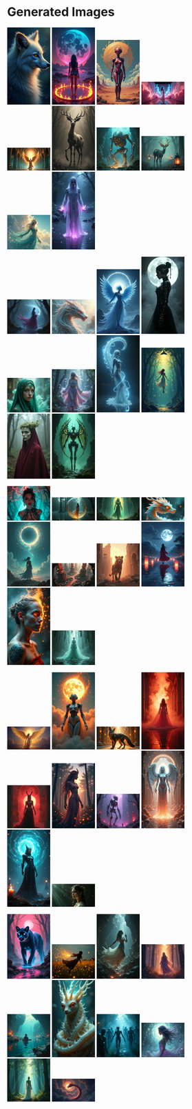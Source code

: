 # Generated Images



<img src="2025_07_02_01.png" width="100"/> <img src="2025_07_02_02.png" width="100"/> <img src="2025_07_02_03.png" width="100"/> <img src="2025_07_02_04.png" width="100"/> <img src="2025_07_02_05.png" width="100"/> <img src="2025_07_02_06.png" width="100"/> <img src="2025_07_02_07.png" width="100"/> <img src="2025_07_02_08.png" width="100"/> <img src="2025_07_02_09.png" width="100"/> <img src="2025_07_02_10.png" width="100"/>

<img src="2025_07_02_11.png" width="100"/> <img src="2025_07_02_12.png" width="100"/> <img src="2025_07_02_13.png" width="100"/> <img src="2025_07_02_14.png" width="100"/> <img src="2025_07_02_15.png" width="100"/> <img src="2025_07_02_16.png" width="100"/> <img src="2025_07_02_17.png" width="100"/> <img src="2025_07_02_18.png" width="100"/> <img src="2025_07_02_19.png" width="100"/> <img src="2025_07_02_20.png" width="100"/>

<img src="2025_07_02_21.png" width="100"/> <img src="2025_07_02_22.png" width="100"/> <img src="2025_07_02_23.png" width="100"/> <img src="2025_07_02_24.png" width="100"/> <img src="2025_07_02_25.png" width="100"/> <img src="2025_07_02_26.png" width="100"/> <img src="2025_07_02_27.png" width="100"/> <img src="2025_07_02_28.png" width="100"/> <img src="2025_07_02_29.png" width="100"/> <img src="2025_07_02_30.png" width="100"/>

<img src="2025_07_02_31.png" width="100"/> <img src="2025_07_02_32.png" width="100"/> <img src="2025_07_02_33.png" width="100"/> <img src="2025_07_02_34.png" width="100"/> <img src="2025_07_02_35.png" width="100"/> <img src="2025_07_02_36.png" width="100"/> <img src="2025_07_02_37.png" width="100"/> <img src="2025_07_02_38.png" width="100"/> <img src="2025_07_02_39.png" width="100"/> <img src="2025_07_02_40.png" width="100"/>

<img src="2025_07_02_41.png" width="100"/> <img src="2025_07_02_42.png" width="100"/> <img src="2025_07_02_43.png" width="100"/> <img src="2025_07_02_44.png" width="100"/> <img src="2025_07_02_45.png" width="100"/> <img src="2025_07_02_46.png" width="100"/> <img src="2025_07_02_47.png" width="100"/> <img src="2025_07_02_48.png" width="100"/> <img src="2025_07_02_49.png" width="100"/> <img src="2025_07_02_50.png" width="100"/>